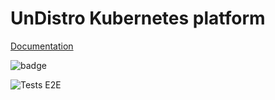 # UnDistro Kubernetes platform

[Documentation](https://undistro.io/docs)

![badge](https://github.com/getupio-undistro/undistro/actions/workflows/build.yml/badge.svg?branch=main)

![Tests E2E](https://github.com/getupio-undistro/undistro/actions/workflows/e2e.yml/badge.svg?branch=main)
